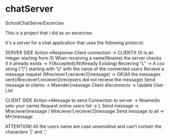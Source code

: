 # chatServer
SchoolChatServerExcercise

This is a project that i did as an excercise.

It's a server for a chat application that uses the following protocol:

SERVER SIDE
Action->Response
Client connection -> CLIENTX (X is an integer starting from 0)
When receiving a name(Nname) the server checks if it already exists -> Y(Accepted)/N(Already Existing)
Recieving "L" -> A csv string ("|")  starting with 'U' with the name of the connected users
Recieve a message request (Mreciever1,reciever2|message) -> OK(All the messages sent)/Rreciever1,reciever2(recievers did not recieve the message)
Send message to clients -> Msender|message
Client disconnects -> Update User List

CLIENT SIDE
Action->Message to send
Connection to server -> Nname(to seto your name)
Request online users list -> L
Send message -> Mreciever|message / Mreciever1,reciever2|message
Send message to all -> M*|message

ATTENTION!
All the users name are case unsensitive and can't contain the characters '|' and ','
